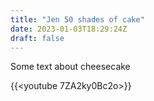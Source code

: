 ```yaml
---
title: "Jen 50 shades of cake"
date: 2023-01-03T18:29:24Z
draft: false
---
```


Some text about cheesecake

{{<youtube 7ZA2ky0Bc2o>}}


